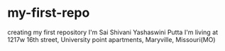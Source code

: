 # my-first-repo
creating my first repository I'm Sai Shivani Yashaswini Putta I'm living at 1217w 16th street, University point apartments, Maryville, Missouri(MO)
